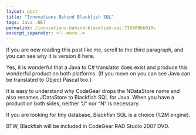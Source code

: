 ```yaml
---
layout: post
title: "Innovations Behind Blackfish SQL"
tags: Java .NET
permalink: /innovations-behind-blackfish-sql-718909bb010c
excerpt_separator: <!--more-->
---
```

If you are now reading this post like me, scroll to the third paragraph, and you can see why it is version 8 here.

Yes, it is wonderful that a Java to C# translator does exist and produce this wonderful product on both platforms. (If you move on you can see Java can be translated to Object Pascal too.)

It is easy to understand why CodeGear drops the NDataStore name and also renames JDataStore to Blackfish SQL for Java. When you have a product on both sides, neither “J” nor “N” is necessary.

If you are looking for tiny database, Blackfish SQL is a choice (1.2M engine).

BTW, Blackfish will be included in CodeGear RAD Studio 2007 DVD.
<!--more-->